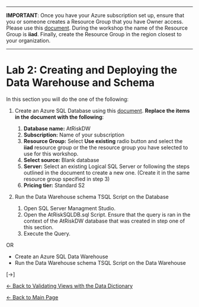 ﻿**************************************************************************************************************************************************************************************** 
**IMPORTANT**:  Once you have your Azure subscription set up,  ensure that you or someone creates a Resource Group that you have Owner access. Please use this [document](https://docs.microsoft.com/en-us/azure/azure-resource-manager/resource-group-portal).  During the workshop the name of the Resource Group is **iiad**.  Finally, create the Resource Group in the region closest to your organization.
**************************************************************************************************************************************************************************************** 


# Lab 2:  Creating and Deploying the Data Warehouse and Schema

In this section you will do the one of the following:
1. Create an Azure SQL Database using this [document](https://docs.microsoft.com/en-us/azure/sql-database/sql-database-get-started-portal).  **Replace the items in the document with the following**:

	1.  **Database name:** AtRiskDW
	2.  **Subscription:** Name of your subscription
	3.  **Resource Group:** Select **Use existing** radio button and select the **iiad** resource group or the the resource group you have selected to use for this workshop.
	4.  **Select source:**  Blank database
	5.  **Server:**  Select an existing Logical SQL Server or following the steps outlined in the document to create a new one.  (Create it in the same resource group specified in step 3)
	6.  **Pricing tier:**  Standard S2

2. Run the Data Warehouse schema TSQL Script on the Database
	1.  Open SQL Server Managment Studio.
	2.  Open the AtRiskSQLDB.sql Script.  Ensure that the query is ran in the context of the AtRiskDW database that was created in step one of this section.
	3.  Execute the Query.

OR

- Create an Azure SQL Data Warehouse
- Run the Data Warehouse schema TSQL Script on the  Data Warehouse



[->]

[<- Back to Validating Views with the Data Dictionary](https://github.com/pleblanc72/Insights-in-a-Day/tree/master/1%20-%20Lab%201%20Validating%20Data%20Dictionary)

[<- Back to Main Page](https://github.com/pleblanc72/Insights-in-a-Day)